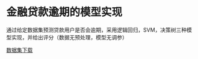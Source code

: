 # 金融贷款逾期的模型实现
通过给定数据集预测贷款用户是否会逾期，采用逻辑回归，SVM，决策树三种模型实现，并给出评分（数据无预处理，模型无调参）

[数据集下载](https://pan.baidu.com/s/1dtHJiV6zMbf_fWPi-dZ95g)
